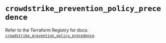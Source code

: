 # `crowdstrike_prevention_policy_precedence`

Refer to the Terraform Registry for docs: [`crowdstrike_prevention_policy_precedence`](https://registry.terraform.io/providers/crowdstrike/crowdstrike/0.0.39/docs/resources/prevention_policy_precedence).
